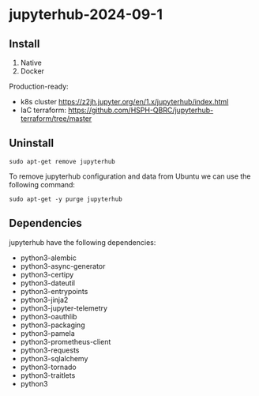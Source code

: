 # jupyterhub-2024-09-1

## Install

1. Native
2. Docker

Production-ready: 
- k8s cluster https://z2jh.jupyter.org/en/1.x/jupyterhub/index.html
- IaC terraform: https://github.com/HSPH-QBRC/jupyterhub-terraform/tree/master


## Uninstall

```shell
sudo apt-get remove jupyterhub
```

To remove jupyterhub configuration and data from Ubuntu we can use the following command:
```shell
sudo apt-get -y purge jupyterhub
```

## Dependencies
jupyterhub have the following dependencies:

- python3-alembic
- python3-async-generator
- python3-certipy
- python3-dateutil
- python3-entrypoints
- python3-jinja2
- python3-jupyter-telemetry
- python3-oauthlib
- python3-packaging
- python3-pamela
- python3-prometheus-client
- python3-requests
- python3-sqlalchemy
- python3-tornado
- python3-traitlets
- python3
